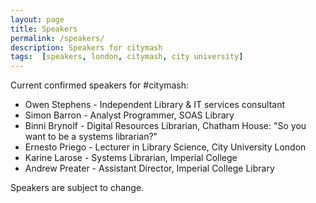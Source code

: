 ```yaml
---
layout: page
title: Speakers
permalink: /speakers/
description: Speakers for citymash
tags:  [speakers, london, citymash, city university]
---
```


Current confirmed speakers for #citymash:

* Owen Stephens - Independent Library & IT services consultant
* Simon Barron - Analyst Programmer, SOAS Library
* Binni Brynolf  - Digital Resources Librarian, Chatham House: "So you want to be a systems librarian?"
* Ernesto Priego - Lecturer in Library Science, City University London
* Karine Larose - Systems Librarian, Imperial College
* Andrew Preater - Assistant Director, Imperial College Library

Speakers are subject to change.
